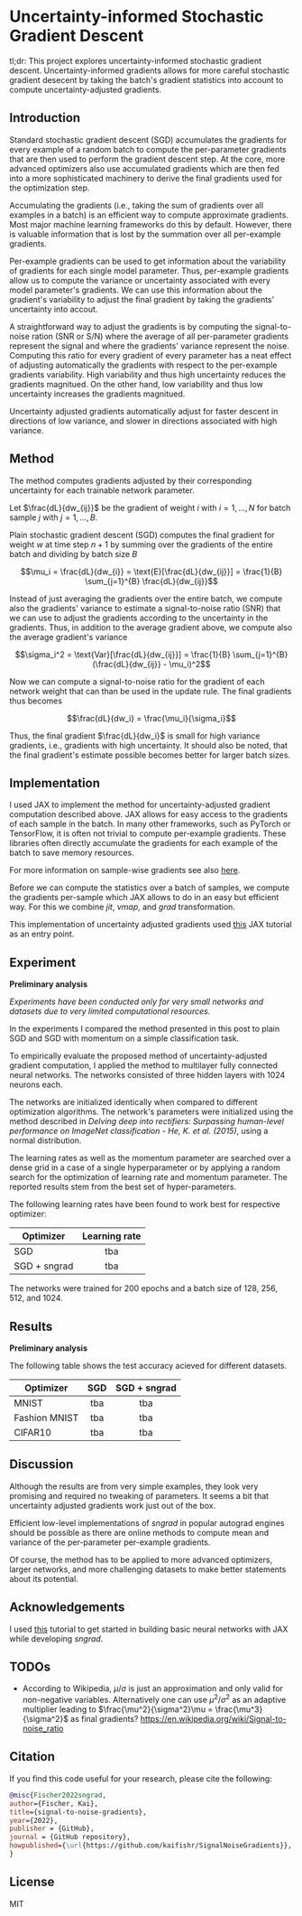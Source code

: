 # Uncertainty-informed Stochastic Gradient Descent 

tl;dr: This project explores uncertainty-informed stochastic gradient descent. Uncertainty-informed gradients allows for more careful stochastic gradient desecent by taking the batch's gradient statistics into account to compute uncertainty-adjusted gradients.


## Introduction

Standard stochastic gradient descent (SGD) accumulates the gradients for every example of a random batch to compute the per-parameter gradients that are then used to perform the gradient descent step. At the core, more advanced optimizers also use accumulated gradients which are then fed into a more sophisticated machinery to derive the final gradients used for the optimization step.

Accumulating the gradients (i.e., taking the sum of gradients over all examples in a batch) is an efficient way to compute approximate gradients. Most major machine learning frameworks do this by default. However, there is valuable information that is lost by the summation over all per-example gradients.

Per-example gradients can be used to get information about the variability of gradients for each single model parameter. Thus, per-example gradients allow us to compute the variance or uncertainty associated with every model parameter's gradients. We can use this information about the gradient's variability to adjust the final gradient by taking the gradients' uncertainty into accout.

A straightforward way to adjust the gradients is by computing the signal-to-noise ration (SNR or S/N) where the average of all per-parameter gradients represent the signal and where the gradients' variance represent the noise. Computing this ratio for every gradient of every parameter has a neat effect of adjusting automatically the gradients with respect to the per-example gradients variability. High variability and thus high uncertainty reduces the gradients magnitued. On the other hand, low variability and thus low uncertainty increases the gradients magnitued. 

Uncertainty adjusted gradients automatically adjust for faster descent in directions of low variance, and slower in directions associated with high variance.


## Method

The method computes gradients adjusted by their corresponding uncertainty for each trainable network parameter.

Let $\frac{dL}{dw_{ij}}$ be the gradient of weight $i$ with $i = 1, \dots, N$ for batch sample $j$ with $j = 1, \dots, B$.

Plain stochastic gradient descent (SGD) computes the final gradient for weight $w$ at time step $n+1$ by summing over the gradients of the entire batch and dividing by batch size $B$

$$\mu_i = \frac{dL}{dw_{i}} = \text{E}[\frac{dL}{dw_{ij}}] = \frac{1}{B} \sum_{j=1}^{B} \frac{dL}{dw_{ij}}$$

Instead of just averaging the gradients over the entire batch, we compute also the gradients' variance to estimate a signal-to-noise ratio (SNR) that we can use to adjust the gradients according to the uncertainty in the gradients. Thus, in addition to the average gradient above, we compute also the average gradient's variance

$$\sigma_i^2 = \text{Var}[\frac{dL}{dw_{ij}}] = \frac{1}{B} \sum_{j=1}^{B} (\frac{dL}{dw_{ij}} - \mu_i)^2$$

Now we can compute a signal-to-noise ratio for the gradient of each network weight that can than be used in the update rule. The final gradients thus becomes

$$\frac{dL}{dw_i} = \frac{\mu_i}{\sigma_i}$$

Thus, the final gradient $\frac{dL}{dw_i}$ is small for high variance gradients, i.e., gradients with high uncertainty. It should also be noted, that the final gradient's estimate possible becomes better for larger batch sizes.


## Implementation

I used JAX to implement the method for uncertainty-adjusted gradient computation described above. JAX allows for easy access to the gradients of each sample in the batch. In many other frameworks, such as PyTorch or TensorFlow, it is often not trivial to compute per-example gradients. These libraries often directly accumulate the gradients for each example of the batch to save memory resources.

For more information on sample-wise gradients see also [here](https://jax.readthedocs.io/en/latest/jax-101/04-advanced-autodiff.html#per-example-gradients).

Before we can compute the statistics over a batch of samples, we compute the gradients per-sample which JAX allows to do in an easy but efficient way. For this we combine *jit*, *vmap*, and *grad* transformation.

This implementation of uncertainty adjusted gradients used [this](https://jax.readthedocs.io/en/latest/notebooks/Neural_Network_and_Data_Loading.html) JAX tutorial as an entry point.


## Experiment

**Preliminary analysis**

*Experiments have been conducted only for very small networks and datasets due to very limited computational resources.*

In the experiments I compared the method presented in this post to plain SGD and SGD with momentum on a simple classification task.

To empirically evaluate the proposed method of uncertainty-adjusted gradient computation, I applied the method to multilayer fully connected neural networks. The networks consisted of three hidden layers with 1024 neurons each.

The networks are initialized identically when compared to different optimization algorithms. The network's parameters were initialized using the method described in *Delving deep into rectifiers: Surpassing human-level performance on ImageNet classification - He, K. et al. (2015)*, using a normal distribution.

The learning rates as well as the momentum parameter are searched over a dense grid in a case of a single hyperparameter or by applying a random search for the optimization of learning rate and momentum parameter. The reported results stem from the best set of hyper-parameters.

The following learning rates have been found to work best for respective optimizer:

| Optimizer | Learning rate |
|---|:---:|
| SGD | tba |
| SGD + sngrad | tba |

The networks were trained for 200 epochs and a batch size of 128, 256, 512, and 1024.


## Results

**Preliminary analysis**

The following table shows the test accuracy acieved for different datasets.

| Optimizer | SGD | SGD + sngrad
|---|:---:|:---:|
| MNIST   | tba | tba |
| Fashion MNIST | tba | tba |
| CIFAR10  | tba | tba |


## Discussion

Although the results are from very simple examples, they look very promising and required no tweaking of parameters. It seems a bit that uncertainty adjusted gradients work just out of the box.

Efficient low-level implementations of *sngrad* in popular autograd engines should be possible as there are online methods to compute mean and variance of the per-parameter per-example gradients.

Of course, the method has to be applied to more advanced optimizers, larger networks, and more challenging datasets to make better statements about its potential.


## Acknowledgements

I used [this](https://jax.readthedocs.io/en/latest/notebooks/Neural_Network_and_Data_Loading.html) tutorial to get started in building basic neural networks with JAX while developing *sngrad*. 

## TODOs

- According to Wikipedia, $\mu / \sigma$ is just an approximation and only valid for non-negative variables. Alternatively one can use $\mu^2 / \sigma^2$ as an adaptive multiplier leading to $\frac{\mu^2}{\sigma^2}\mu = \frac{\mu^3}{\sigma^2}$ as final gradients? https://en.wikipedia.org/wiki/Signal-to-noise_ratio


## Citation

If you find this code useful for your research, please cite the following:

```bibtex
@misc{Fischer2022sngrad,
author={Fischer, Kai},
title={signal-to-noise-gradients},
year={2022},
publisher = {GitHub},
journal = {GitHub repository},
howpublished={\url{https://github.com/kaifishr/SignalNoiseGradients}},
}
```


## License

MIT